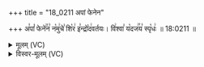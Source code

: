 +++
title = "18_0211 अपां फेनेन"

+++
अ꣣पां꣡ फेने꣢꣯न꣣ न꣡मु꣢चे꣣ शि꣡र꣢ इ꣣न्द्रो꣡द꣢वर्तयः। वि꣢श्वा꣣ य꣡दज꣢꣯य꣣ स्पृ꣡धः꣢ ॥ 18:0211 ॥

<details><summary>मूलम् (VC)</summary>

अ꣣पां꣡ फेने꣢꣯न꣣ न꣡मु꣢चेः꣣ शि꣡र꣢ इ꣣न्द्रो꣡द꣢वर्तयः । वि꣢श्वा꣣ य꣡दज꣢꣯य꣣ स्पृ꣡धः꣢ ॥२११॥
</details>

<details><summary>विस्वर-मूलम् (VC)</summary>

अपां फेनेन नमुचेः शिर इन्द्रोदवर्तयः । विश्वा यदजय स्पृधः ॥२११॥
</details>